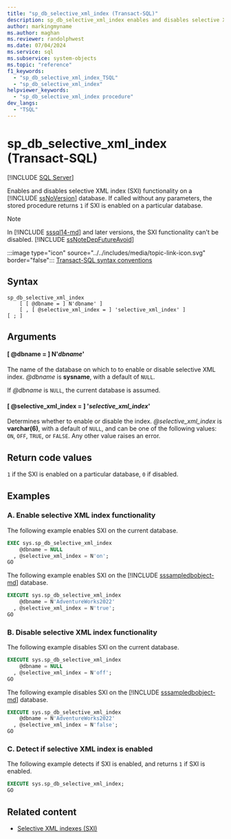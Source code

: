 ```yaml
---
title: "sp_db_selective_xml_index (Transact-SQL)"
description: sp_db_selective_xml_index enables and disables selective XML index (SXI) functionality on a SQL Server database.
author: markingmyname
ms.author: maghan
ms.reviewer: randolphwest
ms.date: 07/04/2024
ms.service: sql
ms.subservice: system-objects
ms.topic: "reference"
f1_keywords:
  - "sp_db_selective_xml_index_TSQL"
  - "sp_db_selective_xml_index"
helpviewer_keywords:
  - "sp_db_selective_xml_index procedure"
dev_langs:
  - "TSQL"
---
```

# sp_db_selective_xml_index (Transact-SQL)

[!INCLUDE [SQL Server](../../includes/applies-to-version/sqlserver.md)]

Enables and disables selective XML index (SXI) functionality on a [!INCLUDE [ssNoVersion](../../includes/ssnoversion-md.md)] database. If called without any parameters, the stored procedure returns `1` if SXI is enabled on a particular database.

> [!NOTE]  
> In [!INCLUDE [sssql14-md](../../includes/sssql14-md.md)] and later versions, the SXI functionality can't be disabled. [!INCLUDE [ssNoteDepFutureAvoid](../../includes/ssnotedepfutureavoid-md.md)]

:::image type="icon" source="../../includes/media/topic-link-icon.svg" border="false"::: [Transact-SQL syntax conventions](../../t-sql/language-elements/transact-sql-syntax-conventions-transact-sql.md)

## Syntax

```syntaxsql
sp_db_selective_xml_index
    [ [ @dbname = ] N'dbname' ]
    [ , [ @selective_xml_index = ] 'selective_xml_index' ]
[ ; ]
```

## Arguments

#### [ @dbname = ] N'*dbname*'

The name of the database on which to to enable or disable selective XML index. *@dbname* is **sysname**, with a default of `NULL`.

If *@dbname* is `NULL`, the current database is assumed.

#### [ @selective_xml_index = ] '*selective_xml_index*'

Determines whether to enable or disable the index. *@selective_xml_index* is **varchar(6)**, with a default of `NULL`, and can be one of the following values: `ON`, `OFF`, `TRUE`, or `FALSE`. Any other value raises an error.

## Return code values

`1` if the SXI is enabled on a particular database, `0` if disabled.

## Examples

### A. Enable selective XML index functionality

The following example enables SXI on the current database.

```sql
EXEC sys.sp_db_selective_xml_index
    @dbname = NULL
  , @selective_xml_index = N'on';
GO
```

The following example enables SXI on the [!INCLUDE [sssampledbobject-md](../../includes/sssampledbobject-md.md)] database.

```sql
EXECUTE sys.sp_db_selective_xml_index
    @dbname = N'AdventureWorks2022'
  , @selective_xml_index = N'true';
GO
```

### B. Disable selective XML index functionality

The following example disables SXI on the current database.

```sql
EXECUTE sys.sp_db_selective_xml_index
    @dbname = NULL
  , @selective_xml_index = N'off';
GO
```

The following example disables SXI on the [!INCLUDE [sssampledbobject-md](../../includes/sssampledbobject-md.md)] database.

```sql
EXECUTE sys.sp_db_selective_xml_index
    @dbname = N'AdventureWorks2022'
  , @selective_xml_index = N'false';
GO
```

### C. Detect if selective XML index is enabled

The following example detects if SXI is enabled, and returns `1` if SXI is enabled.

```sql
EXECUTE sys.sp_db_selective_xml_index;
GO
```

## Related content

- [Selective XML indexes (SXI)](../xml/selective-xml-indexes-sxi.md)
